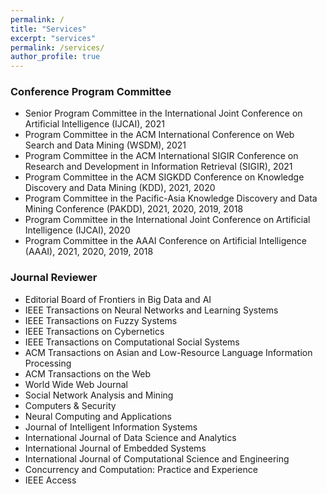 ```yaml
---
permalink: /
title: "Services"
excerpt: "services"
permalink: /services/
author_profile: true
---
```


### Conference Program Committee

- Senior Program Committee in the International Joint Conference on Artificial Intelligence (IJCAI), 2021
- Program Committee in the ACM International Conference on Web Search and Data Mining (WSDM), 2021
- Program Committee in the ACM International SIGIR Conference on Research and Development in Information Retrieval (SIGIR), 2021
- Program Committee in the ACM SIGKDD Conference on Knowledge Discovery and Data Mining (KDD), 2021, 2020
- Program Committee in the Pacific-Asia Knowledge Discovery and Data Mining Conference (PAKDD), 2021, 2020, 2019, 2018
- Program Committee in the International Joint Conference on Artificial Intelligence (IJCAI), 2020
- Program Committee in the AAAI Conference on Artificial Intelligence (AAAI), 2021, 2020, 2019, 2018

### Journal Reviewer

- Editorial Board of Frontiers in Big Data and AI 
- IEEE Transactions on Neural Networks and Learning Systems
- IEEE Transactions on Fuzzy Systems 
- IEEE Transactions on Cybernetics 
- IEEE Transactions on Computational Social Systems
- ACM Transactions on Asian and Low-Resource Language Information Processing
- ACM Transactions on the Web 
- World Wide Web Journal
- Social Network Analysis and Mining 
- Computers & Security
- Neural Computing and Applications 
- Journal of Intelligent Information Systems 
- International Journal of Data Science and Analytics 
- International Journal of Embedded Systems
- International Journal of Computational Science and Engineering 
- Concurrency and Computation: Practice and Experience
- IEEE Access